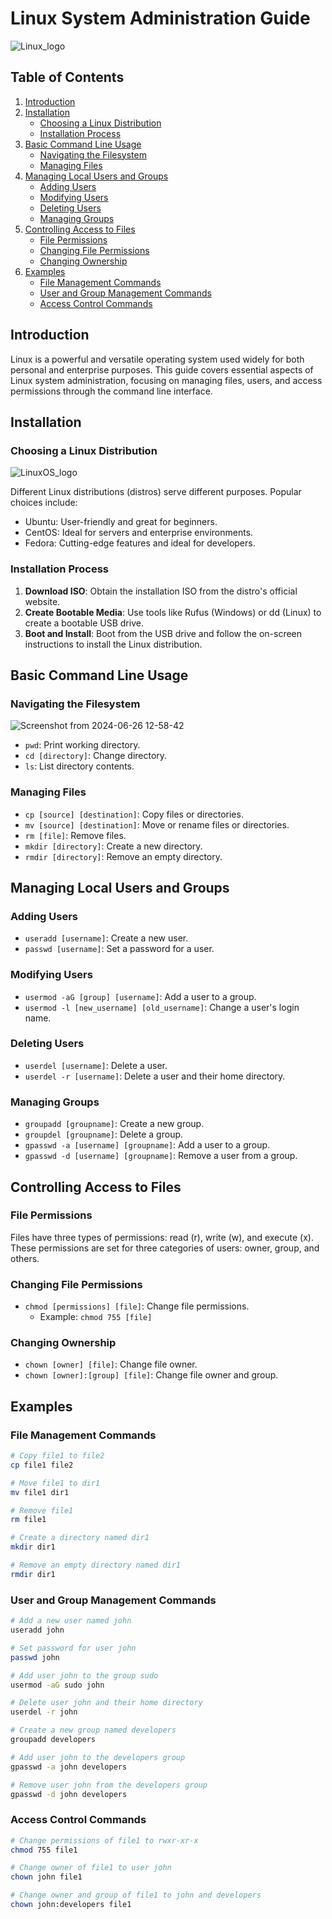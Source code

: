 # Linux System Administration Guide
![Linux_logo](https://media.licdn.com/dms/image/D4D12AQGxLt3lZb-3FA/article-cover_image-shrink_600_2000/0/1693882752310?e=2147483647&v=beta&t=oIqV0XAIi0Wqb8-HAFjyPP8310CE2rBd5paDKSryqcY)

## Table of Contents

1. [Introduction](#introduction)
2. [Installation](#installation)
    - [Choosing a Linux Distribution](#choosing-a-linux-distribution)
    - [Installation Process](#installation-process)
3. [Basic Command Line Usage](#basic-command-line-usage)
    - [Navigating the Filesystem](#navigating-the-filesystem)
    - [Managing Files](#managing-files)
4. [Managing Local Users and Groups](#managing-local-users-and-groups)
    - [Adding Users](#adding-users)
    - [Modifying Users](#modifying-users)
    - [Deleting Users](#deleting-users)
    - [Managing Groups](#managing-groups)
5. [Controlling Access to Files](#controlling-access-to-files)
    - [File Permissions](#file-permissions)
    - [Changing File Permissions](#changing-file-permissions)
    - [Changing Ownership](#changing-ownership)
6. [Examples](#examples)
    - [File Management Commands](#file-management-commands)
    - [User and Group Management Commands](#user-and-group-management-commands)
    - [Access Control Commands](#access-control-commands)

## Introduction

Linux is a powerful and versatile operating system used widely for both personal and enterprise purposes. This guide covers essential aspects of Linux system administration, focusing on managing files, users, and access permissions through the command line interface.

## Installation

### Choosing a Linux Distribution
![LinuxOS_logo](https://encrypted-tbn0.gstatic.com/images?q=tbn:ANd9GcRQOanYwFsE96GOEGBggdGBVx_GQUZQ1i5uow&s)

Different Linux distributions (distros) serve different purposes. Popular choices include:

- Ubuntu: User-friendly and great for beginners.
- CentOS: Ideal for servers and enterprise environments.
- Fedora: Cutting-edge features and ideal for developers.

### Installation Process

1. **Download ISO**: Obtain the installation ISO from the distro's official website.
2. **Create Bootable Media**: Use tools like Rufus (Windows) or dd (Linux) to create a bootable USB drive.
3. **Boot and Install**: Boot from the USB drive and follow the on-screen instructions to install the Linux distribution.

## Basic Command Line Usage

### Navigating the Filesystem
![Screenshot from 2024-06-26 12-58-42](https://github.com/siddharthsinghchaudhari/Linux/assets/120357061/4ee45f34-5c69-4acf-b1cb-b34ef79e28cd)

- `pwd`: Print working directory.
- `cd [directory]`: Change directory.
- `ls`: List directory contents.

### Managing Files

- `cp [source] [destination]`: Copy files or directories.
- `mv [source] [destination]`: Move or rename files or directories.
- `rm [file]`: Remove files.
- `mkdir [directory]`: Create a new directory.
- `rmdir [directory]`: Remove an empty directory.

## Managing Local Users and Groups

### Adding Users

- `useradd [username]`: Create a new user.
- `passwd [username]`: Set a password for a user.

### Modifying Users

- `usermod -aG [group] [username]`: Add a user to a group.
- `usermod -l [new_username] [old_username]`: Change a user's login name.

### Deleting Users

- `userdel [username]`: Delete a user.
- `userdel -r [username]`: Delete a user and their home directory.

### Managing Groups

- `groupadd [groupname]`: Create a new group.
- `groupdel [groupname]`: Delete a group.
- `gpasswd -a [username] [groupname]`: Add a user to a group.
- `gpasswd -d [username] [groupname]`: Remove a user from a group.

## Controlling Access to Files

### File Permissions

Files have three types of permissions: read (r), write (w), and execute (x). These permissions are set for three categories of users: owner, group, and others.

### Changing File Permissions

- `chmod [permissions] [file]`: Change file permissions.
  - Example: `chmod 755 [file]`

### Changing Ownership

- `chown [owner] [file]`: Change file owner.
- `chown [owner]:[group] [file]`: Change file owner and group.

## Examples

### File Management Commands

```sh
# Copy file1 to file2
cp file1 file2

# Move file1 to dir1
mv file1 dir1

# Remove file1
rm file1

# Create a directory named dir1
mkdir dir1

# Remove an empty directory named dir1
rmdir dir1

```
### User and Group Management Commands

```sh
# Add a new user named john
useradd john

# Set password for user john
passwd john

# Add user john to the group sudo
usermod -aG sudo john

# Delete user john and their home directory
userdel -r john

# Create a new group named developers
groupadd developers

# Add user john to the developers group
gpasswd -a john developers

# Remove user john from the developers group
gpasswd -d john developers
```
### Access Control Commands

```sh
# Change permissions of file1 to rwxr-xr-x
chmod 755 file1

# Change owner of file1 to user john
chown john file1

# Change owner and group of file1 to john and developers
chown john:developers file1
```
